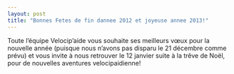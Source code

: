 ```yaml
---
layout: post
title: "Bonnes Fetes de fin dannee 2012 et joyeuse annee 2013!"
---
```



Toute l’équipe Velocip’aide vous souhaite ses meilleurs vœux pour la nouvelle année (puisque nous n’avons pas disparu le 21 décembre comme prévu) et vous invite à nous retrouver le 12 janvier suite à la trêve de Noël, pour de nouvelles aventures velocipaidienne!

